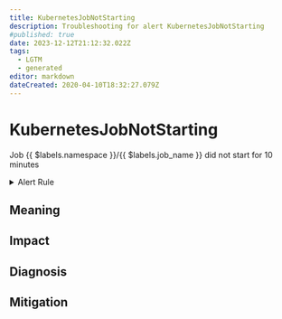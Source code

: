 ```yaml
---
title: KubernetesJobNotStarting
description: Troubleshooting for alert KubernetesJobNotStarting
#published: true
date: 2023-12-12T21:12:32.022Z
tags: 
  - LGTM
  - generated
editor: markdown
dateCreated: 2020-04-10T18:32:27.079Z
---
```


# KubernetesJobNotStarting

Job {{ $labels.namespace }}/{{ $labels.job_name }} did not start for 10 minutes

<details>
  <summary>Alert Rule</summary>

{{% rule "kubernetes/kubestate-exporter.yml" "KubernetesJobNotStarting" %}}

{{% comment %}}

```yaml
alert: KubernetesJobNotStarting
expr: kube_job_status_active == 0 and kube_job_status_failed == 0 and kube_job_status_succeeded == 0 and (time() - kube_job_status_start_time) > 600
for: 0m
labels:
    severity: warning
annotations:
    summary: Kubernetes Job not starting ({{ $labels.namespace }}/{{ $labels.job_name }})
    description: |-
        Job {{ $labels.namespace }}/{{ $labels.job_name }} did not start for 10 minutes
          VALUE = {{ $value }}
          LABELS = {{ $labels }}
    runbook: https://github.com/srerun/prometheus-alerts/blob/main/content/runbooks/kubestate-exporter/KubernetesJobNotStarting.md

```

{{% /comment %}}

</details>


## Meaning
[//]: # "Short paragraph that explains what the alert means"


## Impact
[//]: # "What could / will happen if the alert is not addressed"



## Diagnosis
[//]: # "Steps to take to identify the cause of the problem"



## Mitigation
[//]: # "The steps necessary to resolve the alert"
